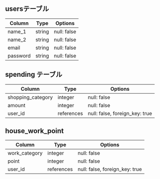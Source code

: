 ## usersテーブル

| Column   | Type       | Options                |
| -------- | ---------- | ---------------------- |
| name_1   | string     | null: false            |
| name_2   | string     | null: false            |
| email    | string     | null: false            |
| password | string     | null: false            |

## spending テーブル

| Column            | Type       | Options                        |
| ----------------- | ---------- | ------------------------------ |
| shopping_category | integer    | null: false                    |
| amount            | integer    | null: false                    |
| user_id           | references | null: false, foreign_key: true |


## house_work_point

| Column            | Type       | Options                        |
| ----------------- | ---------- | ------------------------------ |
| work_category     | integer    | null: false                    |
| point             | integer    | null: false                    |
| user_id           | references | null: false, foreign_key: true |